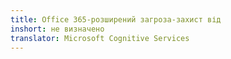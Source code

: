 ```yaml
---
title: Office 365-розширений загроза-захист від
inshort: не визначено
translator: Microsoft Cognitive Services
---
```





